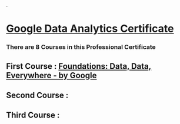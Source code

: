 .

# [Google Data Analytics Certificate](https://grow.google/dataanalytics/#?modal_active=none)



### There are 8 Courses in this Professional Certificate



## First Course : [Foundations: Data, Data, Everywhere - by Google](https://www.coursera.org/learn/foundations-data/home/welcome)


## Second Course :

## Third Course :
